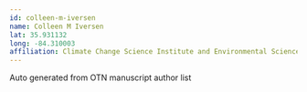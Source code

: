 ```yaml
---
id: colleen-m-iversen
name: Colleen M Iversen
lat: 35.931132
long: -84.310003
affiliation: Climate Change Science Institute and Environmental Sciences Division, Oak Ridge National Laboratory, Tennessee, USA
---
```


Auto generated from OTN manuscript author list
